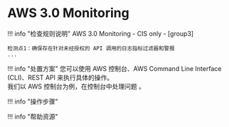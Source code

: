 # AWS 3.0 Monitoring

!!! info "检查规则说明"
    AWS 3.0 Monitoring - CIS only - [group3]
    
    检测点1：确保存在针对未经授权的 API 调用的日志指标过滤器和警报
    ...


!!! info "处置方案"
    您可以使用 AWS 控制台、AWS Command Line Interface (CLI)、REST API 来执行具体的操作。   
    我们以 AWS 控制台为例，在控制台中处理问题 。



!!! info "操作步骤"





!!! info "帮助资源"
    